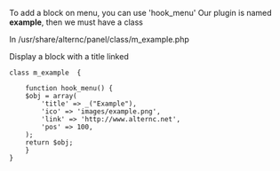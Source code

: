 To add a block on menu, you can use 'hook_menu'
Our plugin is named **example**, then we must have a class 

In /usr/share/alternc/panel/class/m_example.php

Display a block with a title linked

    class m_example  {

        function hook_menu() {
        $obj = array(
            'title' => _("Example"),
            'ico' => 'images/example.png',
            'link' => 'http://www.alternc.net',
            'pos' => 100,
        );
        return $obj;
        }
    }